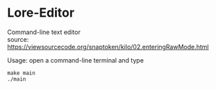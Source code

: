 # Lore-Editor
Command-line text editor  
source: https://viewsourcecode.org/snaptoken/kilo/02.enteringRawMode.html  

Usage: open a command-line terminal and type  
```
make main 
./main
```
